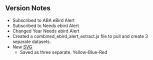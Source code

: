 ## Version Notes

* Subscribed to ABA eBird Alert
* Subscribed to Needs ebird Alert
* Changed Year Needs ebird Alert
* Created a combined_ebird_alert_extract.js file to pull and create 3 separate datasets.
* New [SVG](https://www.iconpacks.net/free-icon/drop-pin-10077.html) 
	* Saved as three separate.  Yellow-Blue-Red
